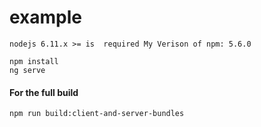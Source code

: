 # example

`
nodejs 6.11.x >= is  required
My Verison of npm: 5.6.0
`
```
npm install 
ng serve
```

#### For the full build
```
npm run build:client-and-server-bundles
```
